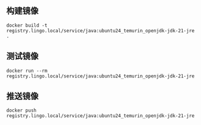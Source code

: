 ## 构建镜像

```shell
docker build -t registry.lingo.local/service/java:ubuntu24_temurin_openjdk-jdk-21-jre .
```



## 测试镜像

```shell
docker run --rm registry.lingo.local/service/java:ubuntu24_temurin_openjdk-jdk-21-jre
```



## 推送镜像

```shell
docker push registry.lingo.local/service/java:ubuntu24_temurin_openjdk-jdk-21-jre
```

